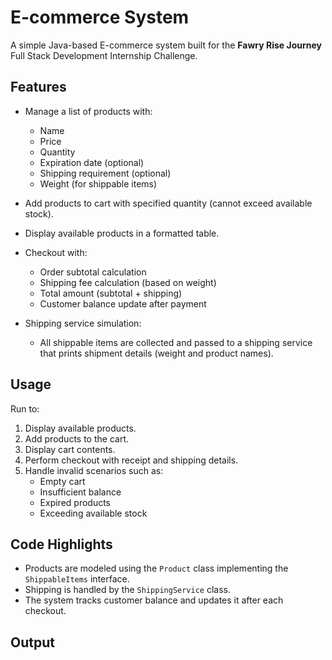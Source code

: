 # E-commerce System

A simple Java-based E-commerce system built for the **Fawry Rise Journey** Full Stack Development Internship Challenge.

## Features

- Manage a list of products with:
  - Name
  - Price
  - Quantity
  - Expiration date (optional)
  - Shipping requirement (optional)
  - Weight (for shippable items)

- Add products to cart with specified quantity (cannot exceed available stock).
- Display available products in a formatted table.
- Checkout with:
  - Order subtotal calculation
  - Shipping fee calculation (based on weight)
  - Total amount (subtotal + shipping)
  - Customer balance update after payment

- Shipping service simulation:
  - All shippable items are collected and passed to a shipping service that prints shipment details (weight and product names).

## Usage

Run to:

1. Display available products.
2. Add products to the cart.
3. Display cart contents.
4. Perform checkout with receipt and shipping details.
5. Handle invalid scenarios such as:
   - Empty cart
   - Insufficient balance
   - Expired products
   - Exceeding available stock

## Code Highlights

- Products are modeled using the `Product` class implementing the `ShippableItems` interface.
- Shipping is handled by the `ShippingService` class.
- The system tracks customer balance and updates it after each checkout.

## Output



